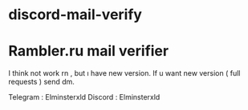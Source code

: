 # discord-mail-verify
# Rambler.ru mail verifier

I think not work rn , but ı have new version. If u want new version ( full requests ) send dm.

Telegram : Elminsterxld
Discord : Elminsterxld
